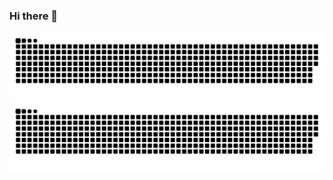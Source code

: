 ### Hi there 👋

<!--END_SECTION:data-section-->
![github contribution grid snake animation](https://raw.githubusercontent.com/lalatests/lalatests/output/github-contribution-grid-snake-dark.svg#gh-dark-mode-only)![github contribution grid snake animation](https://raw.githubusercontent.com/lalatests/lalatests/output/github-contribution-grid-snake.svg#gh-light-mode-only)

<!--
**lalatests/lalatests** is a ✨ _special_ ✨ repository because its `README.md` (this file) appears on your GitHub profile.

Here are some ideas to get you started:

- 🔭 I’m currently working on ...
- 🌱 I’m currently learning ...
- 👯 I’m looking to collaborate on ...
- 🤔 I’m looking for help with ...
- 💬 Ask me about ...
- 📫 How to reach me: ...
- 😄 Pronouns: ...
- ⚡ Fun fact: ...
-->
